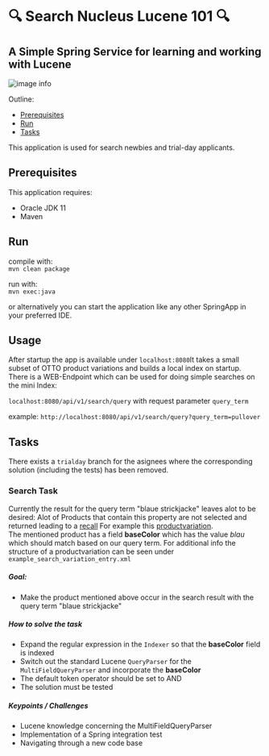 # 🔍 Search Nucleus Lucene 101 🔍

## A Simple Spring Service  for learning and working with Lucene

![image info](lucene-you-got-some-searchin-to-do.jpeg)

Outline:
* [Prerequisites](#Prerequisites)
* [Run](#Run)
* [Tasks](#Tasks)

This application is used for search newbies and trial-day applicants. 

## Prerequisites

This application requires:
* Oracle JDK 11
* Maven

## Run

compile with:   
```mvn clean package```

run with:   
````mvn exec:java````

or alternatively you can start the application like any other SpringApp in your preferred IDE.

## Usage

After startup the app is available under ``localhost:8080``It takes a small subset of OTTO product variations and builds a local index on startup.
There is a WEB-Endpoint which can be used for doing simple searches on the mini Index:

````localhost:8080/api/v1/search/query````
with request parameter ````query_term````

example: ````http://localhost:8080/api/v1/search/query?query_term=pullover````

## Tasks
There exists a ```trialday``` branch for the asignees where the corresponding solution (including the tests) has been removed.
### Search Task
Currently the result for the query term "blaue strickjacke" leaves alot to be desired:
Alot of Products that contain this property are not selected and returned leading to a [recall](https://en.wikipedia.org/wiki/Precision_and_recall#Recall)
For example this [productvariation](https://www.otto.de/p/vila-strickjacke-viril-1-tlg-S082R048/#variationId=S082R048J552).        
The mentioned product has a field **baseColor** which has the value *blau* which should match based on our query term.
For additional info the structure of a productvariation can be seen under ``example_search_variation_entry.xml``

##### Goal:
* Make the product mentioned above occur in the search result with the query term "blaue strickjacke"

##### How to solve the task
* Expand the regular expression in the `Indexer` so that the **baseColor** field is indexed
* Switch out the standard Lucene ```QueryParser``` for the ``MultiFieldQueryParser`` and incorporate the **baseColor**
* The default token operator should be set to AND
* The solution must be tested

##### Keypoints / Challenges
* Lucene knowledge concerning the MultiFieldQueryParser
* Implementation of a Spring integration test
* Navigating through a new code base